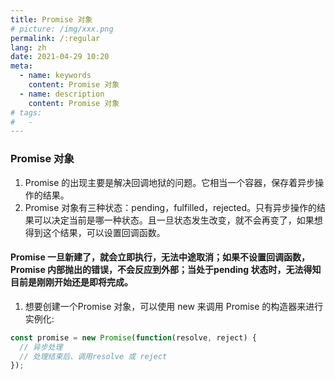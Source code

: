 ```yaml
---
title: Promise 对象
# picture: /img/xxx.png
permalink: /:regular
lang: zh
date: 2021-04-29 10:20
meta:
  - name: keywords
    content: Promise 对象
  - name: description
    content: Promise 对象
# tags:
#   -
---
```


### Promise 对象
1. Promise 的出现主要是解决回调地狱的问题。它相当一个容器，保存着异步操作的结果。
2. Promise 对象有三种状态：pending，fulfilled，rejected。只有异步操作的结果可以决定当前是哪一种状态。且一旦状态发生改变，就不会再变了，如果想得到这个结果，可以设置回调函数。

#### Promise 一旦新建了，就会立即执行，无法中途取消；如果不设置回调函数，Promise 内部抛出的错误，不会反应到外部；当处于pending 状态时，无法得知目前是刚刚开始还是即将完成。

1. 想要创建一个Promise 对象，可以使用 new 来调用 Promise 的构造器来进行实例化:

```js
const promise = new Promise(function(resolve, reject) {
  // 异步处理
  // 处理结束后、调用resolve 或 reject
});
```